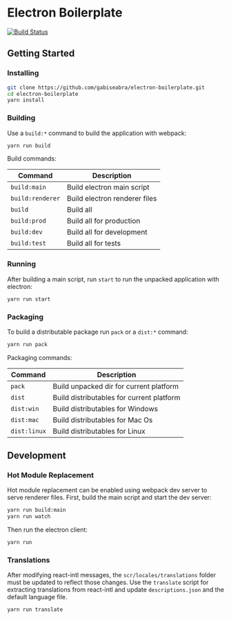 # Electron Boilerplate

[![Build Status](https://travis-ci.org/gabiseabra/electron-boilerplate.svg?branch=master)](https://travis-ci.org/gabiseabra/electron-boilerplate)

## Getting Started

### Installing

```bash
git clone https://github.com/gabiseabra/electron-boilerplate.git
cd electron-boilerplate
yarn install
```

### Building

Use a `build:*` command to build the application with webpack:

```bash
yarn run build
```

Build commands:

| Command            | Description
|--------------------|-------------------------------
| `build:main`       | Build electron main script
| `build:renderer`   | Build electron renderer files
| `build`            | Build all
| `build:prod`       | Build all for production
| `build:dev`        | Build all for development
| `build:test`       | Build all for tests

### Running

After building a main script, run `start` to run the unpacked application with electron:

```bash
yarn run start
```

### Packaging

To build a distributable package run `pack` or a `dist:*` command:

```bash
yarn run pack
```

Packaging commands:

| Command       | Description
|---------------|-------------------------------
| `pack`        | Build unpacked dir for current platform
| `dist`        | Build distributables for current platform
| `dist:win`    | Build distributables for Windows
| `dist:mac`    | Build distributables for Mac Os
| `dist:linux`  | Build distributables for Linux

## Development

### Hot Module Replacement

Hot module replacement can be enabled using webpack dev server to serve renderer files.
First, build the main script and start the dev server:

```bash
yarn run build:main
yarn run watch
```

Then run the electron client:

```bash
yarn run 
```

### Translations

After modifying react-intl messages, the `scr/locales/translations` folder must be updated to reflect those changes.
Use the `translate` script for extracting translations from react-intl and update `descriptions.json` and the default language file.

```bash
yarn run translate
```
